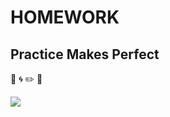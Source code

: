 # HOMEWORK
## Practice Makes Perfect
:snake:
:cyclone:
:pencil2:
:notebook_with_decorative_cover: 

![](https://media.tenor.com/qOBfeEzQHowAAAAC/peanuts-schroeder.gif)
